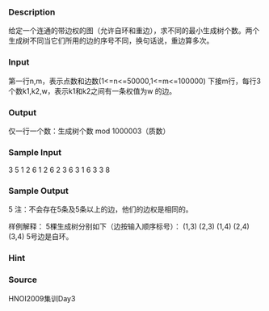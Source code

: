 
### Description
给定一个连通的带边权的图（允许自环和重边），求不同的最小生成树个数。两个生成树不同当它们所用的边的序号不同，换句话说，重边算多次。


### Input
第一行n,m，表示点数和边数(1<=n<=50000,1<=m<=100000)
下接m行，每行3个数k1,k2,w，表示k1和k2之间有一条权值为w 的边。


### Output
仅一行一个数：生成树个数 mod 1000003（质数）


### Sample Input
3 5
1 2 6
1 2 6
2 3 6
3 1 6
3 3 8

### Sample Output
5
注：不会存在5条及5条以上的边，他们的边权是相同的。

样例解释：
5棵生成树分别如下（边按输入顺序标号）：
(1,3)   (2,3)  (1,4)  (2,4)  (3,4) 
5号边是自环。

### Hint

### Source
HNOI2009集训Day3